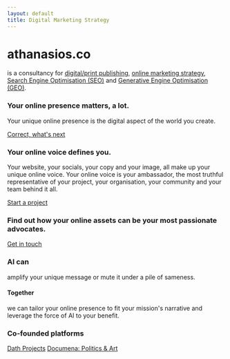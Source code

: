 ```yaml
---
layout: default
title: Digital Marketing Strategy
---
```


<!-- Top visual shape -->
<div class="top-arc"></div>

<!-- Intro title + tagline -->
<div class="measure">
  <h1 class="blurb">athanasios.co</h1>
  <p class="blurb">
    is a consultancy for <u>digital/print publishing</u>,
    <u>online marketing strategy</u>,
    <u>Search Engine Optimisation (SEO)</u> and
    <u>Generative Engine Optimisation (GEO)</u>.
  </p>
</div>

<!-- Block 1 -->
<section class="text-block measure  blobbed blob--lg blob-overlap style-brick ivory">
  <h3>Your online presence matters, a lot.</h3>
  <p>Your unique online presence is the digital aspect of the world you create.</p>

  <!-- CTA for block 1 -->
  <div class="cta-group">
    <a class="cta cta--accent" href="mailto:oaao213@gmail.com" target="_blank" rel="noopener">Correct, what's next</a>
  </div>
<!-- Optional third blob -->
  <i class="blob-extra" aria-hidden="true"
       style="--blob3-w:280px; --blob3-h:200px; --blob3-left:65%; --blob3-top:-30px;"></i>
</section>




<!-- Block 2 -->
<section class="text-block measure blobbed blob--md blob-right blob-overlap style-frost">
  <h3>Your online voice defines you.</h3>
  <p>Your website, your socials, your copy and your image, all make up your unique online voice.
  Your online voice is your ambassador, the most truthful representative of your project,
  your organisation, your community and your team behind it all.</p>

  <!-- CTA for block 2 -->
  <div class="cta-group">
    <a class="cta" href="mailto:oaao213@gmail.com" target="_blank" rel="noopener">Start a project</a>
  </div>
</section>

<!-- Intro blurb -->
<div class="measure blobbed blob--sm blob-center blob-overlap style-brick ivory">
  <div class="blurb">
    <h3>Find out how your online assets can be your most passionate advocates.</h3>
  </div>

  <!-- CTA under the blurb -->
  <div class="cta-group">
    <a class="cta" href="mailto:oaao213@gmail.com" target="_blank" rel="noopener">Get in touch</a>
  </div>
</div>

<!-- Block 3 -->
<section class="text-block text-block--mini text-block--left measure">
  <h3>AI can</h3>
  <p>amplify your unique message or mute it under a pile of sameness.</p>

  <h4>Together</h4>
  <p>we can tailor your online presence to fit your mission's narrative
  and leverage the force of AI to your benefit.</p>
</section>

<!-- Co-founded Platforms -->
<section class="home-section-highlight measure">
  <h3>Co-founded platforms</h3>
  <p class="highlight-list">
    <a href="https://www.dathprojects.com" target="_blank" rel="noopener">Dath Projects</a>
    <a href="https://documena.weebly.com" target="_blank" rel="noopener">Documena: Politics & Art</a>
  </p>
</section>
